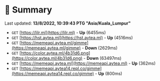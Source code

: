 # 📖 Summary
Last updated: **13/8/2022, 10:39:43 PTG "Asia/Kuala_Lumpur"**

- `GET` [https://lilr.ml](https://lilr.ml) - **Up** (6455ms)
- `GET` [https://hst.aytea.ml](https://hst.aytea.ml) - **Up** (4516ms)
- `GET` [https://memeapi.aytea.ml/gimme](https://memeapi.aytea.ml/gimme) - **Down** (2629ms)
- `GET` [https://color.aytea.ml/4b31d6.png](https://color.aytea.ml/4b31d6.png) - **Down** (63497ms)
- `GET` [https://memeapi.aytea.ml](https://memeapi.aytea.ml) - **Up** (362ms)
- `GET` [https://memeapi.aytea14.repl.co/gimme](https://memeapi.aytea14.repl.co/gimme) - **Up** (800ms)
